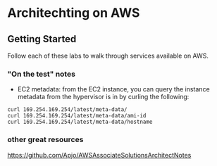 # Architechting on AWS

## Getting Started
Follow each of these labs to walk through services available on AWS.

### "On the test" notes
- EC2 metadata: from the EC2 instance, you can query the instance metadata from the hypervisor is in by curling the following:
```
curl 169.254.169.254/latest/meta-data/
curl 169.254.169.254/latest/meta-data/ami-id
curl 169.254.169.254/latest/meta-data/hostname
```

### other great resources
https://github.com/Apjo/AWSAssociateSolutionsArchitectNotes
